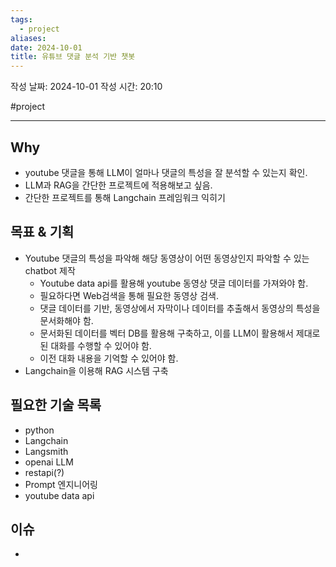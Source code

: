 ```yaml
---
tags:
  - project
aliases: 
date: 2024-10-01
title: 유튜브 댓글 분석 기반 챗봇
---
```

작성 날짜: 2024-10-01
작성 시간: 20:10

#project 

---

## Why

- youtube 댓글을 통해 LLM이 얼마나 댓글의 특성을 잘 분석할 수 있는지 확인.
- LLM과 RAG을 간단한 프로젝트에 적용해보고 싶음.
- 간단한 프로젝트를 통해 Langchain 프레임워크 익히기

## 목표 & 기획

- Youtube 댓글의 특성을 파악해 해당 동영상이 어떤 동영상인지 파악할 수 있는 chatbot 제작
	- Youtube data api를 활용해 youtube 동영상 댓글 데이터를 가져와야 함.
	- 필요하다면 Web검색을 통해 필요한 동영상 검색.
	- 댓글 데이터를 기반, 동영상에서 자막이나 데이터를 추출해서 동영상의 특성을 문서화해야 함.
	- 문서화된 데이터를 벡터 DB를 활용해 구축하고, 이를 LLM이 활용해서 제대로된 대화를 수행할 수 있어야 함.
	- 이전 대화 내용을 기억할 수 있어야 함.
- Langchain을 이용해 RAG 시스템 구축

## 필요한 기술 목록

- python
- Langchain
- Langsmith
- openai LLM
- restapi(?)
- Prompt 엔지니어링
- youtube data api

## 이슈

- 